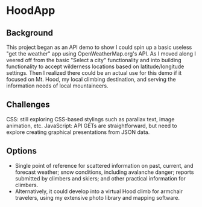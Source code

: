 # HoodApp
## Background
This project began as an API demo to show I could spin up a basic useless "get the weather" app using OpenWeatherMap.org's API. As I moved along I veered off from the basic "Select a city" functionality and into building functionality to accept wilderness locations based on latitude/longitude settings. Then I realized there could be an actual use for this demo if it focused on Mt. Hood, my local climbing destination, and serving the information needs of local mountaineers.  
## Challenges
CSS: still exploring CSS-based stylings such as parallax text, image animation, etc. 
JavaScript: API GETs are straightforward, but need to explore creating graphical presentations from JSON data.
## Options
- Single point of reference for scattered information on past, current, and forecast weather; snow conditions, including avalanche danger; reports submitted by climbers and skiers; and other practical information for climbers.
- Alternatively, it could develop into a virtual Hood climb for armchair travelers, using my extensive photo library and mapping software. 
